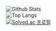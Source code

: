 <p align=center>
  
![Github Stats](https://github-readme-stats.vercel.app/api?username=simjoonttmd&show_icons=true)<br/>
![Top Langs](https://github-readme-stats.vercel.app/api/top-langs/?username=simjoonttmd)<br/>
[![Solved.ac
프로필](http://mazassumnida.wtf/api/v2/generate_badge?boj=wesley2003)](https://solved.ac/wesley2003)

</p>
